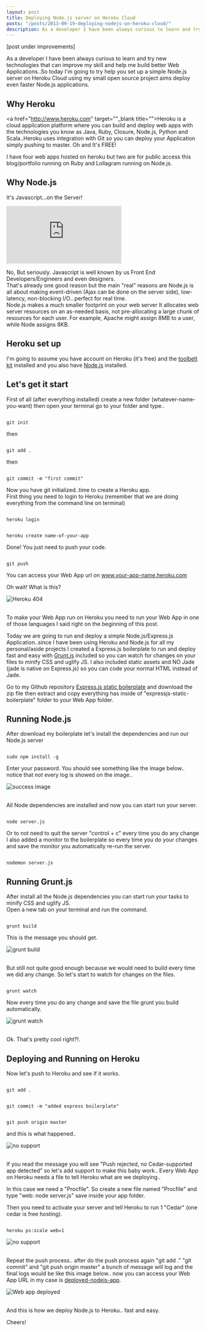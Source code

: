 ```yaml
---
layout: post
title: Deploying Node.js server on Heroku Cloud
posts: "/posts/2013-09-19-deploying-nodejs-on-heroku-cloud/"
description: As a developer I have been always curious to learn and try new technologies that can improve my skill and help me build better Web Applications..So today I'm going to try help you set up a simple Node.js server on Heroku Cloud using my small open source project aims deploy even faster Node.js applications.
---
```


[post under improvements]

As a developer I have been always curious to learn and try new technologies that can improve my skill and help me build better Web Applications..So today I'm going to try help you set up a simple Node.js server on Heroku Cloud using my small open source project aims deploy even faster Node.js applications.

## Why Heroku

<a href="http://www.heroku.com" target=""_blank title="">Heroku</a> is a cloud application platform where you can build and deploy web apps
with the technologies you know as Java, Ruby, Closure, Node.js, Python and Scala..Heroku uses integration with Git so you can deploy your Application
simply pushing to master. Oh and It's FREE!

I have four web apps hosted on heroku but two are for public access this blog/portfolio running on Ruby and Lollagram running on Node.js.

## Why Node.js

It's Javascript...on the Server!

<iframe src="http://giphy.com/embed/13k1e8OMVO2a3K" frameBorder="0" allowFullScreen="allowFullScreen"></iframe>

<br>

No, But seriously. Javascript is well known by us Front End Developers/Engineers and even designers. <br>
That's already one good reason but the main "real" reasons are Node.js is all about making event-driven (Ajax can be done on the server side), low-latency, non-blocking I/O...perfect for real time. <br>
Node.js makes a much smaller footprint on your web server It allocates web server resources on an as-needed basis, not pre-allocating a large chunk of resources for each user. For example, Apache might assign 8MB to a user, while Node assigns 8KB.

## Heroku set up

I'm going to assume you have account on Heroku (it's free) and the <a href="https://toolbelt.heroku.com/" title="toolbelt kit" target="_blank">toolbelt kit</a> installed and you also have <a href="http://Nodejs.org/" title="Node.js" target="_blank">Node.js</a> installed.

## Let's get it start

First of all (after everything installed) create a new folder (whatever-name-you-want) then open your terminal go to your folder and type..

<pre><code data-language="ruby">
git init
</code></pre>

then

<pre><code data-language="ruby">
git add .
</code></pre>

then

<pre><code data-language="ruby">
git commit -m "first commit"
</code></pre>

Now you have git initialized..time to create a Heroku app. <br>
First thing you need to login to Heroku (remember that we are doing everything from the command line on terminal)

<pre><code data-language="ruby">
heroku login
</code></pre>

<pre><code data-language="ruby">
heroku create name-of-your-app
</code></pre>

Done! You just need to push your code.

<pre><code data-language="ruby">
git push
</code></pre>

You can access your Web App url on www.your-app-name.heroku.com

Oh wait! What is this?

<div class="fluidImg">
<img src="/assets/images/post-images/heroku-404.png" alt="Heroku 404">
</div>

<br>

To make your Web App run on Heroku you need to run your Web App in one of those languages I said right on the beginning of this post.

Today we are going to run and deploy a simple Node.js/Express.js Application..since I have been using Heroku and Node.js for all my personal/aside projects I created a Express.js boilerplate to run and deploy fast and easy with <a href="/blog/introduction-to-task-runner-gruntjs/" target="_blank" title="introduction to Grunt.js">Grunt.js</a> included so you can watch for changes on your files to minify CSS and uglify JS. I also included static assets and NO Jade (jade is native on Express.js) so you can code your normal HTML instead of Jade.

Go to my Github repository <a href="https://github.com/weblancaster/expressjs-static-boilerplate" target="_blank" title="Express.js static boilerplate">Express.js static boilerplate</a> and download the zip file then extract and copy everything has inside of "expressjs-static-boilerplate" folder to your Web App folder.

## Running Node.js

After download my boilerplate let's install the dependencies and run our Node.js server

<pre><code data-language="ruby">
sudo npm install -g
</code></pre>

Enter your password.
You should see something like the image below.. notice that not every log is showed on the image..

<div class="fluidImg">
<img src="/assets/images/post-images/success-image.png" alt="success image">
</div>

<br>

All Node dependencies are installed and now you can start run your server.

<pre><code data-language="ruby">
node server.js
</code></pre>

Or to not need to quit the server "control + c" every time you do any change I also added a monitor to the boilerplate so every time you do your changes and save the monitor you automatically re-run the server.

<pre><code data-language="ruby">
nodemon server.js
</code></pre>

## Running Grunt.js

After install all the Node.js dependencies you can start run your tasks to minify CSS and uglify JS. <br>
Open a new tab on your terminal and run the command.

<pre><code data-language="ruby">
grunt build
</code></pre>

This is the message you should get.

<div class="fluidImg">
<img src="/assets/images/post-images/grunt-build.png" alt="grunt build">
</div>

<br>

But still not quite good enough because we would need to build every time we did any change.
So let's start to watch for changes on the files.

<pre><code data-language="ruby">
grunt watch
</code></pre>

Now every time you do any change and save the file grunt you build automatically.

<div class="fluidImg">
<img src="/assets/images/post-images/grunt-watch.png" alt="grunt watch">
</div>

<br>

Ok. That's pretty cool right?!.

## Deploying and Running on Heroku

Now let's push to Heroku and see if it works.

<pre><code data-language="ruby">
git add .
</code></pre>

<pre><code data-language="ruby">
git commit -m "added express boilerplate"
</code></pre>

<pre><code data-language="ruby">
git push origin master
</code></pre>

and this is what happened..

<div class="fluidImg">
<img src="/assets/images/post-images/no-support.png" alt="no support">
</div>

<br>

If you read the message you will see "Push rejected, no Cedar-supported app detected" so let's add support to make this baby work..
Every Web App on Heroku needs a file to tell Heroku what are we deploying..

In this case we need a "Procfile". So create a new file named "Procfile" and type "web: node server.js" save inside your app folder. <br>

Then you need to activate your server and tell Heroku to run 1 "Cedar" (one cedar is free hosting).

<pre><code data-language="ruby">
heroku ps:scale web=1
</code></pre>

<div class="fluidImg">
<img src="/assets/images/post-images/cedar.png" alt="no support">
</div>

<br>

Repeat the push process.. after do the push process again "git add ." "git commit" and "git push origin master" a bunch of message will log and the final logs would be like this image below.. now you can access your Web App URL in my case is <a href="http://deployed-nodejs-app.herokuapp.com/" title="my how to deploy node.js to Heroku post" target="_blank">deployed-nodejs-app</a>.

<div class="fluidImg">
<img src="/assets/images/post-images/pushed.png" alt="Web app deployed">
</div>

<br>

And this is how we deploy Node.js to Heroku.. fast and easy.

Cheers!


